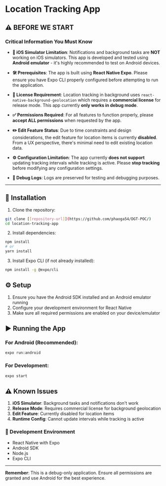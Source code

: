 # Location Tracking App

## **⚠️ BEFORE WE START**

### **Critical Information You Must Know**

- **📱 iOS Simulator Limitation**: Notifications and background tasks are **NOT** working on iOS simulators. This app is developed and tested using **Android emulator** - it's highly recommended to test on Android devices.

- **🛠️ Prerequisites**: The app is built using **React Native Expo**. Please ensure you have Expo CLI properly configured before attempting to run the application.

- **🔐 License Requirement**: Location tracking in background uses `react-native-background-geolocation` which requires a **commercial license** for release mode. This app currently **only works in debug mode**.

- **✅ Permissions Required**: For all features to function properly, please **accept ALL permissions** when requested by the app.

- **✏️ Edit Feature Status**: Due to time constraints and design considerations, the edit feature for location items is currently **disabled**. From a UX perspective, there's minimal need to edit existing location data.

- **⚙️ Configuration Limitation**: The app currently **does not support** updating tracking intervals while tracking is active. Please **stop tracking** before modifying any configuration settings.

- **📝 Debug Logs**: Logs are preserved for testing and debugging purposes.

---
## 🚀 Installation

1. Clone the repository:
```bash
git clone [[repository-url]](https://github.com/phaoga54/DGT-POC/)
cd location-tracking-app
```

2. Install dependencies:
```bash
npm install
# or
yarn install
```

3. Install Expo CLI (if not already installed):
```bash
npm install -g @expo/cli
```

## ⚙️ Setup

1. Ensure you have the Android SDK installed and an Android emulator running
2. Configure your development environment for React Native
3. Make sure all required permissions are enabled on your device/emulator

## ▶️ Running the App

### For Android (Recommended):
```bash
expo run:android
```

### For Development:
```bash
expo start
```

## ⚠️ Known Issues

1. **iOS Simulator**: Background tasks and notifications don't work
2. **Release Mode**: Requires commercial license for background geolocation
3. **Edit Feature**: Currently disabled for location items
4. **Runtime Config**: Cannot update intervals while tracking is active

### 🔧 Development Environment

- React Native with Expo
- Android SDK
- Node.js
- Expo CLI

---

**Remember**: This is a debug-only application. Ensure all permissions are granted and use Android for the best experience.
